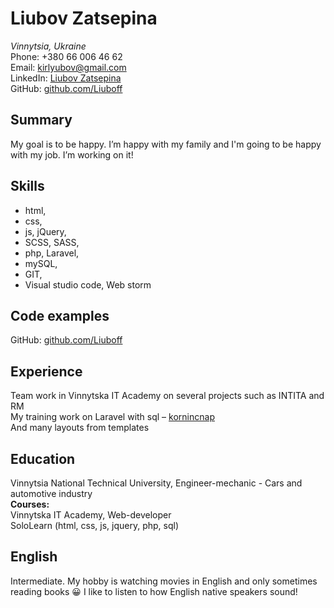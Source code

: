 # Liubov Zatsepina
_Vinnytsia, Ukraine_  
Phone: +380 66 006 46 62  
Email: [kirlyubov@gmail.com](kirlyubov@gmail.com)  
LinkedIn: [Liubov Zatsepina]( https://www.linkedin.com/in/liubov-zatsepina-951554162/)  
GitHub: [github.com/Liuboff](github.com/Liuboff)

## Summary
My goal is to be happy. I’m happy with my family and I'm going to be happy with my job. I’m working on it!

## Skills
- html,  
- css,  
- js, jQuery,  
- SCSS, SASS,  
- php, Laravel,  
- mySQL,  
- GIT,  
- Visual studio code, Web storm

## Code examples
GitHub: [github.com/Liuboff](github.com/Liuboff)

## Experience
Team work in Vinnytska IT Academy on several projects such as INTITA and RM  
My training work on Laravel with sql – [kornincnap](http://f0449971.xsph.ru/)  
And many layouts from templates

## Education
Vinnytsia National Technical University, Engineer-mechanic - Cars and automotive industry  
**Courses:**  
Vinnytska IT Academy, Web-developer  
SoloLearn (html, css, js, jquery, php, sql)  

## English
Intermediate. My hobby is watching movies in English and only sometimes reading books :grinning: I like to listen to how English native speakers sound!
